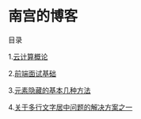 # 南宫的博客


目录

1.[云计算概论](https://github.com/urmax/BLOG/blob/master/articles/%E8%AE%A1%E7%AE%97%E6%9C%BA%E6%A6%82%E8%AE%BA.md)
 
2.[前端面试基础](https://github.com/urmax/BLOG/blob/master/articles/%E5%89%8D%E7%AB%AF%E9%9D%A2%E8%AF%95%E5%9F%BA%E7%A1%80)

3.[元素隐藏的基本几种方法](https://github.com/urmax/BLOG/blob/master/articles/CSS%E5%AE%9E%E7%8E%B0%E9%9A%90%E8%97%8F%E9%A1%B5%E9%9D%A2%E7%9A%84%E6%96%B9%E5%BC%8F)

4.[关于多行文字居中问题的解决方案之一](https://github.com/urmax/BLOG/blob/master/articles/%E5%85%B3%E4%BA%8E%E5%A4%9A%E6%8E%92%E6%96%87%E5%AD%97%E5%9E%82%E7%9B%B4%E5%B1%85%E4%B8%AD%E7%9A%84%E9%97%AE%E9%A2%98)
